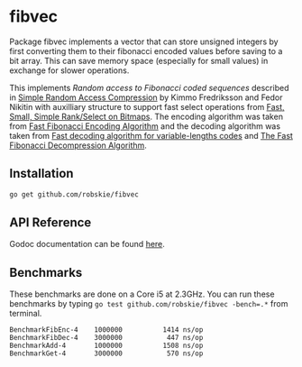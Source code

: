 # fibvec

Package fibvec implements a vector that can store unsigned integers by first
converting them to their fibonacci encoded values before saving to a bit array.
This can save memory space (especially for small values) in exchange for slower
operations.

This implements *Random access to Fibonacci coded sequences* described in
[Simple Random Access Compression][1] by Kimmo Fredriksson and Fedor Nikitin
with auxilliary structure to support fast select operations from [Fast, Small,
Simple Rank/Select on Bitmaps][2]. The encoding algorithm was taken from [Fast
Fibonacci Encoding Algorithm][3] and the decoding algorithm was taken
from [Fast decoding algorithm for variable-lengths codes][4] and [The Fast
Fibonacci Decompression Algorithm][5].

[1]: http://cs.uef.fi/~fredriks/pub/papers/fi09.pdf
[2]: http://dcc.uchile.cl/~gnavarro/ps/sea12.1.pdf
[3]: http://citeseerx.ist.psu.edu/viewdoc/download?doi=10.1.1.232.682&rep=rep1&type=pdf#page=78
[4]: http://www.researchgate.net/profile/Vaclav_Snasel/publication/220311886_Fast_decoding_algorithms_for_variable-lengths_codes/links/00b7d52cb1363228a1000000.pdf
[5]: http://arxiv.org/pdf/0712.0811

## Installation
```sh
go get github.com/robskie/fibvec
```

## API Reference

Godoc documentation can be found
[here](https://godoc.org/github.com/robskie/fibvec).

## Benchmarks

These benchmarks are done on a Core i5 at 2.3GHz. You can run these benchmarks
by typing ```go test github.com/robskie/fibvec -bench=.*``` from terminal.

```
BenchmarkFibEnc-4    1000000          1414 ns/op
BenchmarkFibDec-4    3000000           447 ns/op
BenchmarkAdd-4       1000000          1508 ns/op
BenchmarkGet-4       3000000           570 ns/op
```
